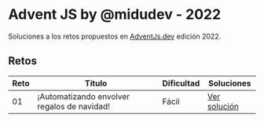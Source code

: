# Advent JS by @midudev - 2022

Soluciones a los retos propuestos en [AdventJs.dev](https://advent.dev) edición 2022.

## Retos

| Reto | Título                                                            | Dificultad  | Soluciones                            |
| ---- | ----------------------------------------------------------------- | ----------- | ------------------------------------- |
|  01  | ¡Automatizando envolver regalos de navidad!                       | Fácil       | [Ver solución](./challenges/day01.md) |